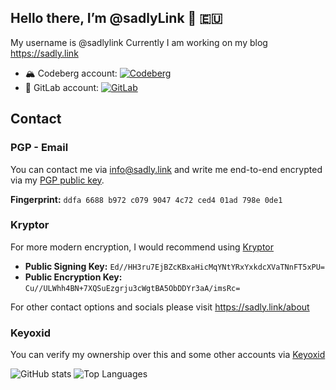 ## Hello there, I’m @sadlyLink 👋 🇪🇺

My username is @sadlylink
Currently I am working on my blog <https://sadly.link>

- 🏔️ Codeberg account: [![Codeberg](https://img.shields.io/badge/Codeberg-Profile-white?style=flat&logo=codeberg)](https://codeberg.org/sadlyLink)
- 🦊 GitLab account: [![GitLab](https://img.shields.io/badge/GitLab-Profile-white?style=flat&logo=gitlab)](https://gitlab.com/sadlylink)

## Contact

### PGP - Email

You can contact me via [info@sadly.link](mailto:info@sadly.link) and write me end-to-end encrypted via my [PGP public key](https://keys.openpgp.org/search?q=info%40sadly.link).

**Fingerprint:** `ddfa 6688 b972 c079 9047 4c72 ced4 01ad 798e 0de1`

### Kryptor

For more modern encryption, I would recommend using [Kryptor](https://kryptor.co.uk)

- **Public Signing Key:** `Ed//HH3ru7EjBZcKBxaHicMqYNtYRxYxkdcXVaTNnFT5xPU=`
- **Public Encryption Key:** `Cu//ULWhh4BN+7XQSuEzgrju3cWgtBA5ObDDYr3aA/imsRc=`

For other contact options and socials please visit <https://sadly.link/about>

### Keyoxid

You can verify my ownership over this and some other accounts via [Keyoxid](https://keyoxide.org/aspe%3Akeyoxide.org%3A3SNJRUZK32FR7YZFBJ3G5N6FBA)

![GitHub stats](https://github-readme-stats.vercel.app/api?username=sadlylink&count_private=true&theme=react&hide_border=true&bg_color=0D1117)
![Top Languages](https://github-readme-stats.vercel.app/api/top-langs/?username=sadlylink&count_private=true&layout=compact&theme=react&hide_border=true&bg_color=0D1117)
